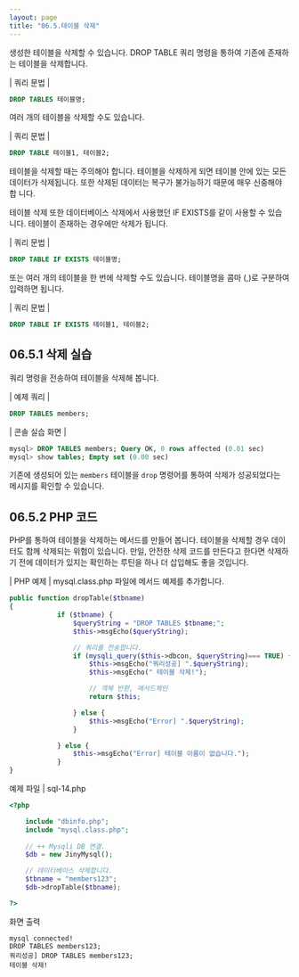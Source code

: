 ```yaml
---
layout: page
title: "06.5.테이블 삭제"
--- 
```

생성한 테이블을 삭제할 수 있습니다. DROP TABLE 쿼리 명령을 통하여 기존에 존재하 는 테이블을 삭제합니다.  

| 쿼리 문법 | 
```sql
DROP TABLES 테이블명; 
```

여러 개의 테이블을 삭제할 수도 있습니다. 

| 쿼리 문법 | 
```sql
DROP TABLE 테이블1, 테이블2; 
```

테이블을 삭제할 때는 주의해야 합니다. 테이블을 삭제하게 되면 테이블 안에 있는 모든 데이터가 삭제됩니다. 또한 삭제된 데이터는 복구가 불가능하기 때문에 매우 신중해야 합 니다.  

테이블 삭제 또한 데이터베이스 삭제에서 사용했던 IF EXISTS를 같이 사용할 수 있습 니다. 테이블이 존재하는 경우에만 삭제가 됩니다.  

| 쿼리 문법 |
```sql 
DROP TABLE IF EXISTS 테이블명; 
```

또는 여러 개의 테이블을 한 번에 삭제할 수도 있습니다. 테이블명을 콤마 (,)로 구분하여 입력하면 됩니다.  

| 쿼리 문법 | 
```sql
DROP TABLE IF EXISTS 테이블1, 테이블2; 
```

## 06.5.1 삭제 실습 
쿼리 명령을 전송하여 테이블을 삭제해 봅니다. 

| 예제 쿼리 | 
```sql
DROP TABLES members; 
```

| 콘솔 실습 화면 | 
```sql
mysql> DROP TABLES members; Query OK, 0 rows affected (0.01 sec) 
mysql> show tables; Empty set (0.00 sec) 
```

기존에 생성되어 있는 `members` 테이블을 `drop` 명령어를 통하여 삭제가 성공되었다는 메시지를 확인할 수 있습니다.  

## 06.5.2 PHP 코드 
PHP를 통하여 테이블을 삭제하는 메서드를 만들어 봅니다. 테이블을 삭제할 경우 데이 터도 함께 삭제되는 위험이 있습니다. 만일, 안전한 삭제 코드를 만든다고 한다면 삭제하 
기 전에 데이터가 있지는 확인하는 루틴을 하나 더 삽입해도 좋을 것입니다.  

| PHP 예제 | 
mysql.class.php 파일에 메서드 예제를 추가합니다.  
```php
public function dropTable($tbname)
{
            if ($tbname) {
                $queryString = "DROP TABLES $tbname;";
                $this->msgEcho($queryString);

                // 쿼리를 전송합니다.
                if (mysqli_query($this->dbcon, $queryString)=== TRUE) {
                    $this->msgEcho("쿼리성공] ".$queryString);
                    $this->msgEcho(" 테이블 삭제!");

                    // 객체 반환, 매서드체인
                    return $this; 

                } else {
                    $this->msgEcho("Error] ".$queryString);
                } 

            } else {
                $this->msgEcho("Error] 테이블 이름이 없습니다.");
            }
}

```

예제 파일 | sql-14.php 
```php
<?php

	include "dbinfo.php";
	include "mysql.class.php";
 
	// ++ Mysqli DB 연결.
	$db = new JinyMysql();

	// 데이터베이스 삭제합니다.
	$tbname = "members123";
	$db->dropTable($tbname);

?>
```

화면 출력
```
mysql connected!
DROP TABLES members123;
쿼리성공] DROP TABLES members123;
테이블 삭제!
```